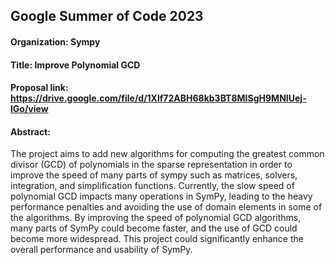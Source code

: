 
## Google Summer of Code 2023 
#### Organization: Sympy
#### Title: Improve Polynomial GCD
#### Proposal link: https://drive.google.com/file/d/1Xlf72ABH68kb3BT8MISgH9MNIUej-lGo/view
#### Abstract: 
The project aims to add new algorithms for computing the greatest common divisor (GCD)
of polynomials in the sparse representation in order to improve the speed of many parts
of sympy such as matrices, solvers, integration, and simplification functions. Currently, 
the slow speed of polynomial GCD impacts many operations in SymPy, leading to the heavy 
performance penalties and avoiding the use of domain elements in some of the algorithms. 
By improving the speed of polynomial GCD algorithms, many parts of SymPy could become
faster, and the use of GCD could become more widespread. This project could significantly
enhance the overall performance and usability of SymPy.
